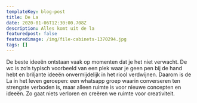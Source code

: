 ```yaml
---
templateKey: blog-post
title: De La
date: 2020-01-06T12:30:00.708Z
description: Alles komt uit de la
featuredpost: false
featuredimage: /img/file-cabinets-1370294.jpg
tags: []
---
```

De beste ideeën ontstaan vaak op momenten dat je het niet verwacht. De wc is zo’n typisch voorbeeld van een plek waar je geen pen bij de hand hebt en briljante ideeën onvermijdelijk in het riool verdwijnen. Daarom is de La in het leven geroepen: een whatsapp groep waarin converseren ten strengste verboden is, maar alleen ruimte is voor nieuwe concepten en ideeën. Zo gaat niets verloren en creëren we ruimte voor creativiteit.
